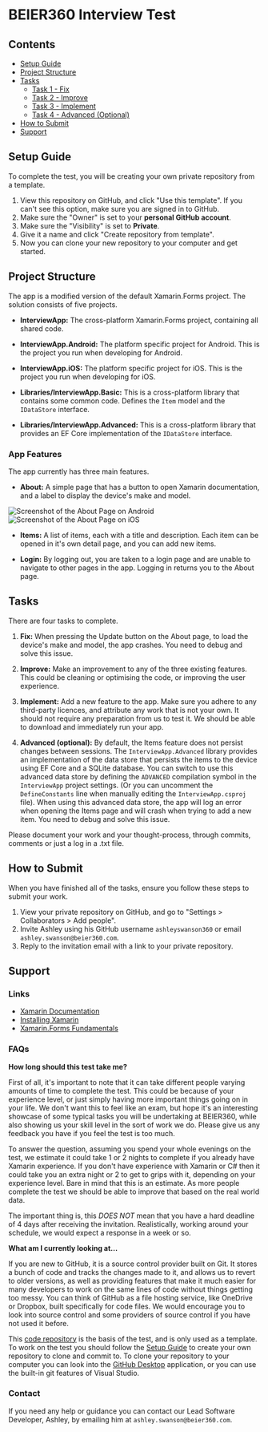 # BEIER360 Interview Test
## Contents
- [Setup Guide](https://github.com/ashleyswanson360-org/beier360-interview-test/blob/main/README.md#setup-guide)
- [Project Structure](https://github.com/ashleyswanson360-org/beier360-interview-test/blob/main/README.md#project-structure)
- [Tasks](https://github.com/ashleyswanson360-org/beier360-interview-test/blob/main/README.md#tasks)
  - [Task 1 - Fix](https://github.com/ashleyswanson360-org/beier360-interview-test/blob/main/README.md#tasks)
  - [Task 2 - Improve](https://github.com/ashleyswanson360-org/beier360-interview-test/blob/main/README.md#tasks)
  - [Task 3 - Implement](https://github.com/ashleyswanson360-org/beier360-interview-test/blob/main/README.md#tasks)
  - [Task 4 - Advanced (Optional)](https://github.com/ashleyswanson360-org/beier360-interview-test/blob/main/README.md#tasks)
- [How to Submit](https://github.com/ashleyswanson360-org/beier360-interview-test/blob/main/README.md#how-to-submit)
- [Support](https://github.com/ashleyswanson360-org/beier360-interview-test/blob/main/README.md#support)

## Setup Guide
To complete the test, you will be creating your own private repository from a template.

1. View this repository on GitHub, and click "Use this template". If you can't see this option, make sure you are signed in to GitHub.
2. Make sure the "Owner" is set to your **personal GitHub account**.
3. Make sure the "Visibility" is set to **Private**.
4. Give it a name and click "Create repository from template".
5. Now you can clone your new repository to your computer and get started.

## Project Structure
The app is a modified version of the default Xamarin.Forms project. The solution consists of five projects.

- **InterviewApp:**
The cross-platform Xamarin.Forms project, containing all shared code.

- **InterviewApp.Android:**
The platform specific project for Android. This is the project you run when developing for Android.

- **InterviewApp.iOS:**
The platform specific project for iOS. This is the project you run when developing for iOS.

- **Libraries/InterviewApp.Basic:**
This is a cross-platform library that contains some common code. Defines the `Item` model and the `IDataStore` interface.

- **Libraries/InterviewApp.Advanced:**
This is a cross-platform library that provides an EF Core implementation of the `IDataStore` interface.

### App Features
The app currently has three main features.

- **About:**
A simple page that has a button to open Xamarin documentation, and a label to display the device's make and model.

![Screenshot of the About Page on Android](Screenshots/Android.jpg)
![Screenshot of the About Page on iOS](Screenshots/iOS.jpg)

- **Items:**
A list of items, each with a title and description. Each item can be opened in it's own detail page, and you can add new items.

- **Login:**
By logging out, you are taken to a login page and are unable to navigate to other pages in the app. Logging in returns you to the About page.

## Tasks
There are four tasks to complete.

1. **Fix:**
When pressing the Update button on the About page, to load the device's make and model, the app crashes. You need to debug and solve this issue.

2. **Improve:**
Make an improvement to any of the three existing features. This could be cleaning or optimising the code, or improving the user experience.

3. **Implement:**
Add a new feature to the app. Make sure you adhere to any third-party licences, and attribute any work that is not your own.
It should not require any preparation from us to test it. We should be able to download and immediately run your app.

4. **Advanced (optional):**
By default, the Items feature does not persist changes between sessions. The `InterviewApp.Advanced` library provides an implementation of the data store that persists the items to the device using EF Core and a SQLite database.
You can switch to use this advanced data store by defining the `ADVANCED` compilation symbol in the `InterviewApp` project settings. (Or you can uncomment the `DefineConstants` line when manually editing the `InterviewApp.csproj` file).
When using this advanced data store, the app will log an error when opening the Items page and will crash when trying to add a new item. You need to debug and solve this issue.
	
Please document your work and your thought-process, through commits, comments or just a log in a .txt file.

## How to Submit
When you have finished all of the tasks, ensure you follow these steps to submit your work.

1. View your private repository on GitHub, and go to "Settings > Collaborators > Add people".
2. Invite Ashley using his GitHub username `ashleyswanson360` or email `ashley.swanson@beier360.com`.
2. Reply to the invitation email with a link to your private repository.

## Support
### Links

- [Xamarin Documentation](https://docs.microsoft.com/en-us/xamarin/)
- [Installing Xamarin](https://docs.microsoft.com/en-us/xamarin/get-started/installation)
- [Xamarin.Forms Fundamentals](https://docs.microsoft.com/en-us/xamarin/xamarin-forms/app-fundamentals/)

### FAQs

**How long should this test take me?**

First of all, it's important to note that it can take different people varying amounts of time to complete the test. This could be because of your experience level, or just simply having more important things going on in your life. We don't want this to feel like an exam, but hope it's an interesting showcase of some typical tasks you will be undertaking at BEIER360, while also showing us your skill level in the sort of work we do. Please give us any feedback you have if you feel the test is too much.

To answer the question, assuming you spend your whole evenings on the test, we estimate it could take 1 or 2 nights to complete if you already have Xamarin experience. If you don't have experience with Xamarin or C# then it could take you an extra night or 2 to get to grips with it, depending on your experience level. Bare in mind that this is an estimate. As more people complete the test we should be able to improve that based on the real world data.

The important thing is, this _DOES NOT_ mean that you have a hard deadline of 4 days after receiving the invitation. Realistically, working around your schedule, we would expect a response in a week or so.

**What am I currently looking at...**

If you are new to GitHub, it is a source control provider built on Git. It stores a bunch of code and tracks the changes made to it, and allows us to revert to older versions, as well as providing features that make it much easier for many developers to work on the same lines of code without things getting too messy. You can think of GitHub as a file hosting service, like OneDrive or Dropbox, built specifically for code files. We would encourage you to look into source control and some providers of source control if you have not used it before.

This [code repository](https://docs.github.com/en/repositories) is the basis of the test, and is only used as a template. To work on the test you should follow the [Setup Guide](https://github.com/ashleyswanson360-org/beier360-interview-test/blob/main/README.md#setup-guide) to create your own repository to clone and commit to. To clone your repository to your computer you can look into the [GitHub Desktop](https://desktop.github.com/) application, or you can use the built-in git features of Visual Studio.

### Contact
If you need any help or guidance you can contact our Lead Software Developer, Ashley, by emailing him at `ashley.swanson@beier360.com`.
